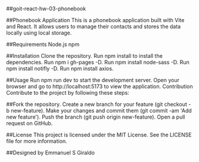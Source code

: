 ##goit-react-hw-03-phonebook

##Phonebook Application
This is a phonebook application built with Vite and React. 
It allows users to manage their contacts and stores the data locally using local storage.

##Requirements
Node.js
npm

##Installation
Clone the repository.
Run npm install to install the dependencies.
Run npm i gh-pages -D.
Run npm install node-sass -D.
Run npm install notifly -D.
Run npm install axios.

##Usage
Run npm run dev to start the development server.
Open your browser and go to http://localhost:5173 to view the application.
Contribution
Contribute to the project by following these steps:


##Fork the repository.
Create a new branch for your feature (git checkout -b new-feature).
Make your changes and commit them (git commit -am 'Add new feature').
Push the branch (git push origin new-feature).
Open a pull request on GitHub.

##License
This project is licensed under the MIT License. See the LICENSE file for more information.

##Designed by Emmanuel S Giraldo
